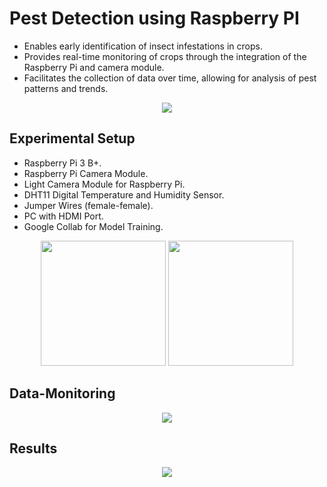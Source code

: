 # Pest Detection using Raspberry PI

* Enables early identification of insect infestations in crops.
* Provides real-time monitoring of crops through the integration of the Raspberry Pi and camera module.
* Facilitates the collection of data over time, allowing for analysis of pest patterns and trends.

<p align = center>
<img src = "https://github.com/MargiPandya27/Pest-Detection/assets/117746681/45a2b1d4-01ed-4e55-87c5-d2c8f3ce8236">
</p>

## Experimental Setup

* Raspberry Pi 3 B+.
* Raspberry Pi Camera Module.
* Light Camera Module for Raspberry Pi.
* DHT11 Digital Temperature and Humidity Sensor.
* Jumper Wires (female-female).
* PC with HDMI Port.
* Google Collab for Model Training.
  
<div style="text-align: center;">
    <img src="https://github.com/MargiPandya27/Pest-Detection/assets/117746681/cbc9aff8-8124-4036-a37a-f23d358a299a" width="200" height="200">
    <img src="https://github.com/MargiPandya27/Pest-Detection/assets/117746681/ba6e34ff-93f7-4bfd-9b51-fd8da3c99045" width="200" height="200">
</div>

## Data-Monitoring
<p align ="center">
<img src ="https://github.com/MargiPandya27/Pest-Detection/assets/117746681/281bae19-05a5-4b9f-a766-b51e1bc2da8f">
</p>

## Results
<p align ="center">
<img src ="https://github.com/MargiPandya27/Pest-Detection/assets/117746681/2c1f4692-8cc4-4666-accb-c16c66169a71">
</p>
